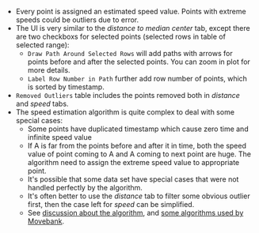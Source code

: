 - Every point is assigned an estimated speed value. Points with extreme speeds could be outliers due to error.
- The UI is very similar to the *distance to median center* tab, except there are two checkboxs for selected points (selected rows in table of selected range):
    - `Draw Path Around Selected Rows` will add paths with arrows for points before and after the selected points. You can zoom in plot for more details.
    - `Label Row Number in Path` further add row number of points, which is sorted by timestamp.
- `Removed Outliers` table includes the points removed both in *distance* and *speed* tabs.
- The speed estimation algorithm is quite complex to deal with some special cases:
    - Some points have duplicated timestamp which cause zero time and infinite speed value
    - If A is far from the points before and after it in time, both the speed value of point coming to A and A coming to next point are huge. The algorithm need to assign the extreme speed value to appropriate point.
    - It's possible that some data set have special cases that were not handled perfectly by the algorithm.
    - It's often better to use the *distance* tab to filter some obvious outlier first, then the case left for *speed* can be simplified.
    - See [discussion about the algorithm](https://github.com/ctmm-initiative/ctmm-webapp/issues/5), and [some algorithms used by Movebank](https://www.movebank.org/node/27252).
